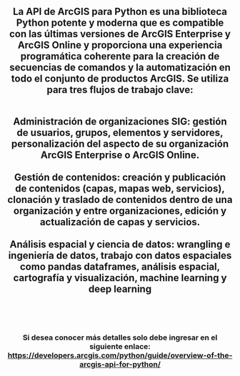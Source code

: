 <div id="header" align="center">
  <h2>La API de ArcGIS para Python es una biblioteca Python potente y moderna que es compatible con las últimas versiones de ArcGIS Enterprise y ArcGIS Online y proporciona una experiencia programática coherente para la creación de secuencias de comandos y la automatización en todo el conjunto de productos ArcGIS. Se utiliza para tres flujos de trabajo clave:<br><br>

Administración de organizaciones SIG: gestión de usuarios, grupos, elementos y servidores, personalización del aspecto de su organización ArcGIS Enterprise o ArcGIS Online.<br><br>
Gestión de contenidos: creación y publicación de contenidos (capas, mapas web, servicios), clonación y traslado de contenidos dentro de una organización y entre organizaciones, edición y actualización de capas y servicios.<br><br>
Análisis espacial y ciencia de datos: wrangling e ingeniería de datos, trabajo con datos espaciales como pandas dataframes, análisis espacial, cartografía y visualización, machine learning y deep learning<br><br></h2><br>
    <h3>Si desea conocer más detalles solo debe ingresar en el siguiente enlace: https://developers.arcgis.com/python/guide/overview-of-the-arcgis-api-for-python/</h3><br>
</div>
